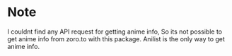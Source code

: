 # Note

I couldnt find any API request for getting anime info, So its not possible to get anime info from zoro.to with this package. Anilist is the only way to get anime info.